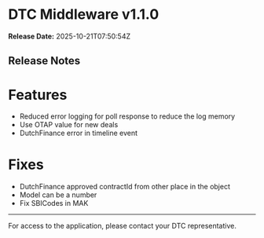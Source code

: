 # DTC Middleware v1.1.0

**Release Date:** 2025-10-21T07:50:54Z

## Release Notes

# Features

- Reduced error logging for poll response to reduce the log memory
- Use OTAP value for new deals
- DutchFinance error in timeline event

# Fixes

- DutchFinance approved contractId from other place in the object
- Model can be a number
- Fix SBICodes in MAK

---

For access to the application, please contact your DTC representative.
